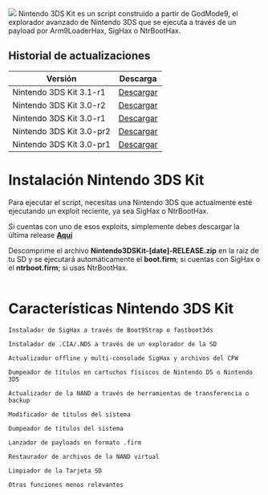 
<img src="https://github.com/daviiid99/Nintendo-3DS-Kit/blob/main/Nintendo%203DS%20Kit%203.1.png">
Nintendo 3DS Kit es un script construido a partir de GodMode9, el explorador avanzado de Nintendo 3DS que se ejecuta a través de un payload por Arm9LoaderHax, SigHax o NtrBootHax. 

<br/>

## Historial de actualizaciones

| Versión             | Descarga                                   |  
| ------------------- | -------------------------------------------
| Nintendo 3DS Kit 3.1-r1      |  <a href="https://github.com/daviiid99/Nintendo-3DS-Kit/releases/tag/20210204">Descargar</a>|
| Nintendo 3DS Kit 3.0-r2       | <a href="https://github.com/daviiid99/Nintendo-3DS-Kit/releases/tag/20201226">Descargar</a>|
| Nintendo 3DS Kit 3.0-r1       | <a href="https://github.com/daviiid99/Nintendo-3DS-Kit/releases/tag/20201224">Descargar</a>|
| Nintendo 3DS Kit 3.0-pr2       | <a href="https://github.com/daviiid99/Nintendo-3DS-Kit/releases/tag/20201216">Descargar</a>|
| Nintendo 3DS Kit 3.0-pr1       | <a href="https://github.com/daviiid99/Nintendo-3DS-Kit/releases/tag/20201203">Descargar</a>||


# Instalación Nintendo 3DS Kit

Para ejecutar el script, necesitas una Nintendo 3DS que actualmente esté ejecutando un exploit reciente, ya sea SigHax o NtrBootHax.

Si cuentas con uno de esos exploits, simplemente debes descargar la última release <b><a href="https://github.com/daviiid99/Nintendo-3DS-Kit/releases">Aquí</a></b>

Descomprime el archivo <b>Nintendo3DSKit-[date]-RELEASE.zip</b> en la raíz de tu SD y se ejecutará automáticamente el <b>boot.firm</b>; si cuentas con SigHax o el <b>ntrboot.firm</b>; si usas NtrBootHax.
<br/>
<br/>

# Características Nintendo 3DS Kit

```
Instalador de SigHax a través de Boot9Strap o fastboot3ds
```
```
Instalador de .CIA/.NDS a través de un explorador de la SD
```
```
Actualizador offline y multi-consolade SigHax y archivos del CFW
```
```
Dumpeador de títulos en cartuchos físiscos de Nintendo DS o Nintendo 3DS
```
```
Actualizador de la NAND a través de herramientas de transferencia o backup
```
```
Modificador de títulos del sistema
```
```
Dumpeador de títulos del sistema
```
```
Lanzador de payloads en formato .firm
```
```
Restaurador de archivos de la NAND virtual
```
```
Limpiador de la Tarjeta SD
```
```
Otras funciones menos relevantes
```
